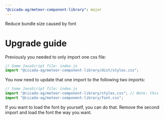 ```yaml
---
"@cicada-ag/meteor-component-library": major
---
```


Reduce bundle size caused by font

# Upgrade guide

Previously you needed to only import one css file:

```js
// Some JavaScript file: index.js
import "@cicada-ag/meteor-component-library/dist/styles.css";
```

You now need to update that one import to the following two imports:

```js
// Some JavaScript file: index.js
import "@cicada-ag/meteor-component-library/styles.css"; // Note: this path is different from the old one
import "@cicada-ag/meteor-component-library/font.css";
```

If you want to load the font by yourself, you can do that.
Remove the second import and load the font the way you want.
